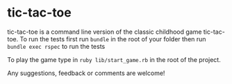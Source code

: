 # tic-tac-toe

tic-tac-toe is a command line version of the classic childhood game tic-tac-toe.
To run the tests first run `bundle` in the root of your folder then run `bundle exec rspec` to run the tests

To play the game type in `ruby lib/start_game.rb` in the root of the project.

Any suggestions, feedback or comments are welcome!
